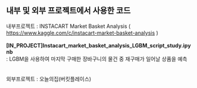 내부 및 외부 프로젝트에서 사용한 코드
------------------------------------
내부프로젝트 : INSTACART Market Basket Analysis ( https://www.kaggle.com/c/instacart-market-basket-analysis ) <br><br>
<b>[IN_PROJECT]Instacart_market_basket_analysis_LGBM_script_study.ipynb </b><br>
: LGBM을 사용하여 마지막 구매한 장바구니의 물건 중 재구매가 일어날 상품을 예측
<br><br><br>
외부프로젝트 : 오늘의집(버킷플레이스)

